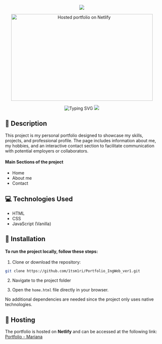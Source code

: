 <p align='center'>
    <img 
        src="https://capsule-render.vercel.app/api?type=waving&height=200&color=731433&text=Portfolio%20&fontColor=FFFFFF&fontAlignY=35"
    />
</p>
<p align='center'>
  <a href="https://voluble-marzipan-d9b11b.netlify.app/home">
    <img 
        src="https://media.discordapp.net/attachments/754162382330134618/1347715863645519893/image.png?ex=67ccd5b5&is=67cb8435&hm=00b2259705aff6d6c60f7c7a892c42f969ae7072c2e609bf06627ea49b47de8d&=&format=webp&quality=lossless&width=1549&height=920" width="465" height="285" alt="Hosted portfolio on Netlify"
    />
  </a>
</p>
    <p align='center'>
        <img
        src="https://readme-typing-svg.demolab.com/?font=Iosevka&size=16&pause=1000&color=FFFFFF&center=true&vCenter=true&width=435&lines=Click+the+image+to+see+the+host+portfolio!" alt="Typing SVG"
        />
        <img 
        src="https://capsule-render.vercel.app/api?type=cylinder&height=10&color=731433"
        >
    </p>

## 👾 Description

This project is my personal portfolio designed to showcase my skills, projects, and professional profile. The page includes information about me, my hobbies, and an interactive contact section to facilitate communication with potential employers or collaborators.

#### Main Sections of the project
- Home
- About me
- Contact

## 💻️ Technologies Used
- HTML
- CSS
- JavaScript (Vanilla)

## 💾 Installation

#### To run the project locally, follow these steps:

1. Clone or download the repository:

```bash
git clone https://github.com/1tsm1ri/Portfolio_IngWeb_ver1.git
```

2. Navigate to the project folder

3. Open the `home.html` file directly in your browser.

No additional dependencies are needed since the project only uses native technologies.

## 🔗 Hosting
The portfolio is hosted on **Netlify** and can be accessed at the following link:
[Portfolio - Mariana](https://voluble-marzipan-d9b11b.netlify.app/home)
